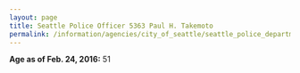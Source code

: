 ```yaml
---
layout: page
title: Seattle Police Officer 5363 Paul H. Takemoto
permalink: /information/agencies/city_of_seattle/seattle_police_department/copbook/5363/
---
```


**Age as of Feb. 24, 2016:** 51
